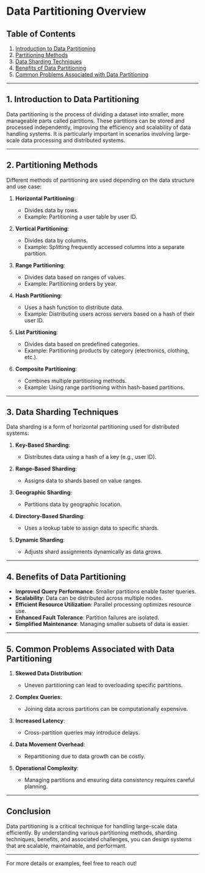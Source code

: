 # Data Partitioning Overview

## Table of Contents
1. [Introduction to Data Partitioning](#introduction-to-data-partitioning)
2. [Partitioning Methods](#partitioning-methods)
3. [Data Sharding Techniques](#data-sharding-techniques)
4. [Benefits of Data Partitioning](#benefits-of-data-partitioning)
5. [Common Problems Associated with Data Partitioning](#common-problems-associated-with-data-partitioning)

---

## 1. Introduction to Data Partitioning
Data partitioning is the process of dividing a dataset into smaller, more manageable parts called partitions. These partitions can be stored and processed independently, improving the efficiency and scalability of data handling systems. It is particularly important in scenarios involving large-scale data processing and distributed systems.

---

## 2. Partitioning Methods
Different methods of partitioning are used depending on the data structure and use case:

1. **Horizontal Partitioning**:
   - Divides data by rows.
   - Example: Partitioning a user table by user ID.

2. **Vertical Partitioning**:
   - Divides data by columns.
   - Example: Splitting frequently accessed columns into a separate partition.

3. **Range Partitioning**:
   - Divides data based on ranges of values.
   - Example: Partitioning orders by year.

4. **Hash Partitioning**:
   - Uses a hash function to distribute data.
   - Example: Distributing users across servers based on a hash of their user ID.

5. **List Partitioning**:
   - Divides data based on predefined categories.
   - Example: Partitioning products by category (electronics, clothing, etc.).

6. **Composite Partitioning**:
   - Combines multiple partitioning methods.
   - Example: Using range partitioning within hash-based partitions.

---

## 3. Data Sharding Techniques
Data sharding is a form of horizontal partitioning used for distributed systems:

1. **Key-Based Sharding**:
   - Distributes data using a hash of a key (e.g., user ID).

2. **Range-Based Sharding**:
   - Assigns data to shards based on value ranges.

3. **Geographic Sharding**:
   - Partitions data by geographic location.

4. **Directory-Based Sharding**:
   - Uses a lookup table to assign data to specific shards.

5. **Dynamic Sharding**:
   - Adjusts shard assignments dynamically as data grows.

---

## 4. Benefits of Data Partitioning
- **Improved Query Performance**: Smaller partitions enable faster queries.
- **Scalability**: Data can be distributed across multiple nodes.
- **Efficient Resource Utilization**: Parallel processing optimizes resource use.
- **Enhanced Fault Tolerance**: Partition failures are isolated.
- **Simplified Maintenance**: Managing smaller subsets of data is easier.

---

## 5. Common Problems Associated with Data Partitioning
1. **Skewed Data Distribution**:
   - Uneven partitioning can lead to overloading specific partitions.

2. **Complex Queries**:
   - Joining data across partitions can be computationally expensive.

3. **Increased Latency**:
   - Cross-partition queries may introduce delays.

4. **Data Movement Overhead**:
   - Repartitioning due to data growth can be costly.

5. **Operational Complexity**:
   - Managing partitions and ensuring data consistency requires careful planning.

---

## Conclusion
Data partitioning is a critical technique for handling large-scale data efficiently. By understanding various partitioning methods, sharding techniques, benefits, and associated challenges, you can design systems that are scalable, maintainable, and performant.

---

For more details or examples, feel free to reach out!

